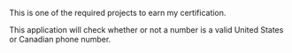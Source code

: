 This is one of the required projects to earn my certification.

This application will check whether or not a number is a valid United States or Canadian phone number.
